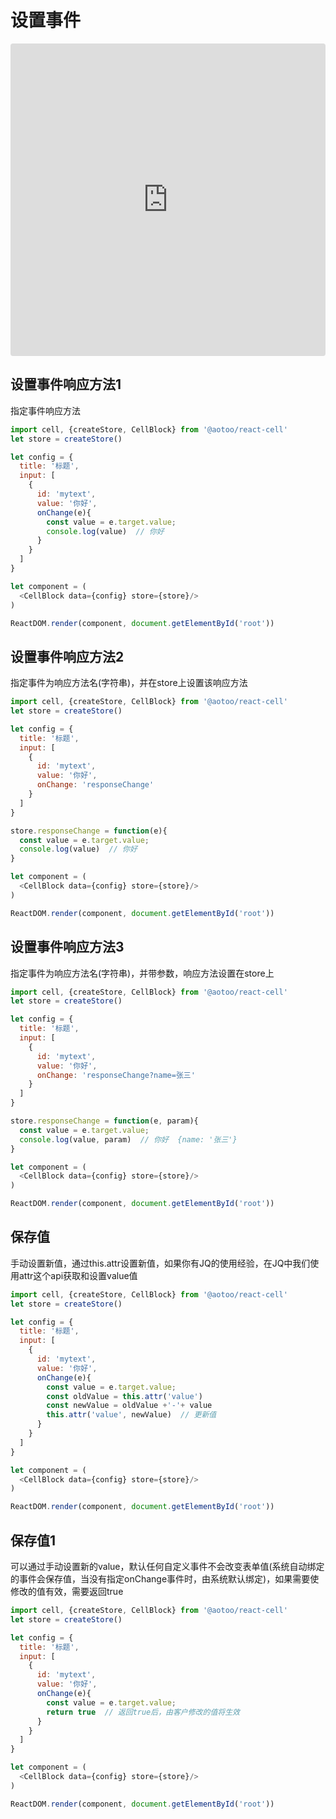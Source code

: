 # 设置事件  

<iframe src="https://codesandbox.io/embed/cell-input-event-42sq6?fontsize=14&hidenavigation=1&theme=dark"
     style="width:100%; height:500px; border:0; border-radius: 4px; overflow:hidden;"
     title="cell-input-event"
     allow="accelerometer; ambient-light-sensor; camera; encrypted-media; geolocation; gyroscope; hid; microphone; midi; payment; usb; vr; xr-spatial-tracking"
     sandbox="allow-forms allow-modals allow-popups allow-presentation allow-same-origin allow-scripts"
   ></iframe>

## 设置事件响应方法1

指定事件响应方法

```js
import cell, {createStore, CellBlock} from '@aotoo/react-cell'
let store = createStore()

let config = {
  title: '标题',
  input: [
    {
      id: 'mytext', 
      value: '你好', 
      onChange(e){
        const value = e.target.value;
        console.log(value)  // 你好
      }
    }
  ]
}

let component = (
  <CellBlock data={config} store={store}/>
)

ReactDOM.render(component, document.getElementById('root'))
```

## 设置事件响应方法2

指定事件为响应方法名(字符串)，并在store上设置该响应方法

```js
import cell, {createStore, CellBlock} from '@aotoo/react-cell'
let store = createStore()

let config = {
  title: '标题',
  input: [
    {
      id: 'mytext', 
      value: '你好', 
      onChange: 'responseChange'
    }
  ]
}

store.responseChange = function(e){
  const value = e.target.value;
  console.log(value)  // 你好
}

let component = (
  <CellBlock data={config} store={store}/>
)

ReactDOM.render(component, document.getElementById('root'))
```

## 设置事件响应方法3

指定事件为响应方法名(字符串)，并带参数，响应方法设置在store上

```js
import cell, {createStore, CellBlock} from '@aotoo/react-cell'
let store = createStore()

let config = {
  title: '标题',
  input: [
    {
      id: 'mytext', 
      value: '你好', 
      onChange: 'responseChange?name=张三'
    }
  ]
}

store.responseChange = function(e, param){
  const value = e.target.value;
  console.log(value, param)  // 你好  {name: '张三'}
}

let component = (
  <CellBlock data={config} store={store}/>
)

ReactDOM.render(component, document.getElementById('root'))
```

## 保存值

手动设置新值，通过this.attr设置新值，如果你有JQ的使用经验，在JQ中我们使用attr这个api获取和设置value值

```js
import cell, {createStore, CellBlock} from '@aotoo/react-cell'
let store = createStore()

let config = {
  title: '标题',
  input: [
    {
      id: 'mytext', 
      value: '你好', 
      onChange(e){
        const value = e.target.value;
        const oldValue = this.attr('value')
        const newValue = oldValue +'-'+ value
        this.attr('value', newValue)  // 更新值
      }
    }
  ]
}

let component = (
  <CellBlock data={config} store={store}/>
)

ReactDOM.render(component, document.getElementById('root'))
```

## 保存值1

可以通过手动设置新的value，默认任何自定义事件不会改变表单值(系统自动绑定的事件会保存值，当没有指定onChange事件时，由系统默认绑定)，如果需要使修改的值有效，需要返回true

```js
import cell, {createStore, CellBlock} from '@aotoo/react-cell'
let store = createStore()

let config = {
  title: '标题',
  input: [
    {
      id: 'mytext', 
      value: '你好', 
      onChange(e){
        const value = e.target.value;
        return true  // 返回true后，由客户修改的值将生效
      }
    }
  ]
}

let component = (
  <CellBlock data={config} store={store}/>
)

ReactDOM.render(component, document.getElementById('root'))
```
